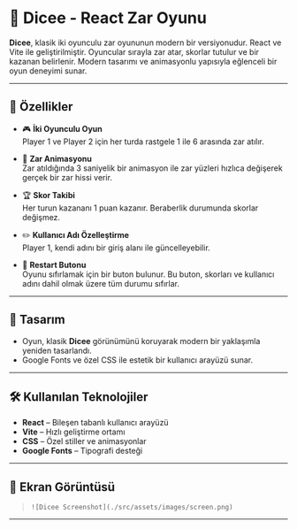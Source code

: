 # 🎲 Dicee - React Zar Oyunu

**Dicee**, klasik iki oyunculu zar oyununun modern bir versiyonudur. React ve Vite ile geliştirilmiştir. Oyuncular sırayla zar atar, skorlar tutulur ve bir kazanan belirlenir. Modern tasarımı ve animasyonlu yapısıyla eğlenceli bir oyun deneyimi sunar.

---

## 🚀 Özellikler

- 🎮 **İki Oyunculu Oyun**  
  Player 1 ve Player 2 için her turda rastgele 1 ile 6 arasında zar atılır.

- 🎲 **Zar Animasyonu**  
  Zar atıldığında 3 saniyelik bir animasyon ile zar yüzleri hızlıca değişerek gerçek bir zar hissi verir.

- 🏆 **Skor Takibi**  
  Her turun kazananı 1 puan kazanır. Beraberlik durumunda skorlar değişmez.

- ✏️ **Kullanıcı Adı Özelleştirme**  
  Player 1, kendi adını bir giriş alanı ile güncelleyebilir.

- 🔄 **Restart Butonu**  
  Oyunu sıfırlamak için bir buton bulunur. Bu buton, skorları ve kullanıcı adını dahil olmak üzere tüm durumu sıfırlar.

---

## 🎨 Tasarım

- Oyun, klasik **Dicee** görünümünü koruyarak modern bir yaklaşımla yeniden tasarlandı.
- Google Fonts ve özel CSS ile estetik bir kullanıcı arayüzü sunar.

---

## 🛠️ Kullanılan Teknolojiler

- **React** – Bileşen tabanlı kullanıcı arayüzü
- **Vite** – Hızlı geliştirme ortamı
- **CSS** – Özel stiller ve animasyonlar
- **Google Fonts** – Tipografi desteği

---

## 📸 Ekran Görüntüsü

> `![Dicee Screenshot](./src/assets/images/screen.png)`

---
